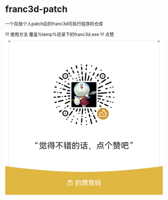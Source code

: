 # franc3d-patch
一个存放个人patch后的franc3d可执行程序的仓库

!!! 使用方法
覆盖%temp%目录下的franc3d.exe
!!! 点赞
![点个赞](https://github.com/bbsy789/franc3d-patch/raw/main/zanshang.png)
